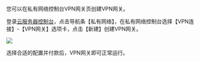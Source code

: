 您可以在私有网络控制台VPN网关页创建VPN网关。

登录[云服务器控制台](http://console.tce.fsphere.cn/)，点击导航条【私有网络】，在私有网络控制台选择【VPN连接】-【VPN网关】选项卡，点击【新建】创建VPN网关。

 ![](http://imgcache.tce.fsphere.cn/static/mccdn.qcloud.com/img567fa20d1fadf.png)
 
选择合适的配置并付款后，VPN网关即可正常运行。